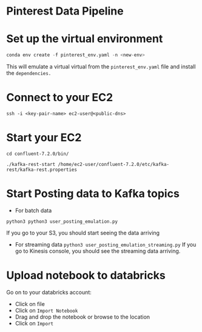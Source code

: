 # Pinterest Data Pipeline


# Set up the virtual environment

```python
conda env create -f pinterest_env.yaml -n <new-env>
```
This will emulate a virtual virtual from the `pinterest_env.yaml` file and install the `dependencies.`

# Connect to your EC2
```ssh -i <key-pair-name> ec2-user@<public-dns> ```

# Start your EC2
```
cd confluent-7.2.0/bin/

./kafka-rest-start /home/ec2-user/confluent-7.2.0/etc/kafka-rest/kafka-rest.properties
```
# Start Posting data to Kafka topics
- For batch data
```
python3 python3 user_posting_emulation.py
```
If you go to your S3, you should start seeing the data arriving

- For streaming data
```python3 user_posting_emulation_streaming.py```
If you go to Kinesis console, you should see the streaming data arriving.

# Upload notebook to databricks
Go on to your databricks account:
- Click on file
- Click on `Import Notebook`
- Drag and drop the notebook or browse to the location
- Click on `Import`